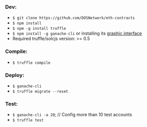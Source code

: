 ### Dev:
- `$ git clone https://github.com/DOSNetwork/eth-contracts`
- `$ npm install`
- `$ npm -g install truffle`
- `$ npm install -g ganache-cli` or installing its [graphic interface](https://truffleframework.com/ganache)
- Required truffle/solcjs version: >= 0.5

### Compile:
- `$ truffle compile`

### Deploy:
- `$ ganache-cli`
- `$ truffle migrate --reset`

### Test:
- `$ ganache-cli -a 20`; // Config more than 10 test accounts 
- `$ truffle test`
